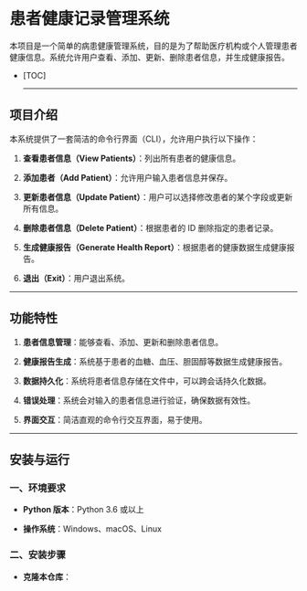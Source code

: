 # 患者健康记录管理系统

本项目是一个简单的病患健康管理系统，目的是为了帮助医疗机构或个人管理患者健康信息。系统允许用户查看、添加、更新、删除患者信息，并生成健康报告。



- [TOC]

  ------

  

## 项目介绍 

本系统提供了一套简洁的命令行界面（CLI），允许用户执行以下操作：

1. **查看患者信息（View Patients）**：列出所有患者的健康信息。 

2. **添加患者（Add Patient）**：允许用户输入患者信息并保存。 

3. **更新患者信息（Update Patient）**：用户可以选择修改患者的某个字段或更新所有信息。 

4. **删除患者信息（Delete Patient）**：根据患者的 ID 删除指定的患者记录。 

5. **生成健康报告（Generate Health Report）**：根据患者的健康数据生成健康报告。

6. **退出（Exit）**：用户退出系统。

  ------


## 功能特性 

1. **患者信息管理**：能够查看、添加、更新和删除患者信息。
   
2. **健康报告生成**：系统基于患者的血糖、血压、胆固醇等数据生成健康报告。
 
3. **数据持久化**：系统将患者信息存储在文件中，可以跨会话持久化数据。
   
4. **错误处理**：系统会对输入的患者信息进行验证，确保数据有效性。
   
5. **界面交互**：简洁直观的命令行交互界面，易于使用。

  ------


## 安装与运行 

### 一、**环境要求** 

- **Python 版本**：Python 3.6 或以上
  
- **操作系统**：Windows、macOS、Linux

### 二、安装步骤

- **克隆本仓库**：
